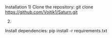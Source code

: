 Installation
1)
Clone the repository:
git clone https://github.com/Vojtik1/Saturn.git

2)
Install dependencies:
pip install -r requirements.txt
